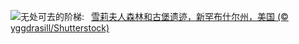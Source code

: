 ![](https://www.bing.com/th?id=OHR.MadameSherriCastle_ZH-CN8101580548_UHD.jpg&w=1000)无处可去的阶梯:&nbsp;&ensp;[雪莉夫人森林和古堡遗迹，新罕布什尔州，美国 (© yggdrasill/Shutterstock)](https://www.bing.com/th?id=OHR.MadameSherriCastle_ZH-CN8101580548_UHD.jpg)
<br><br/>
